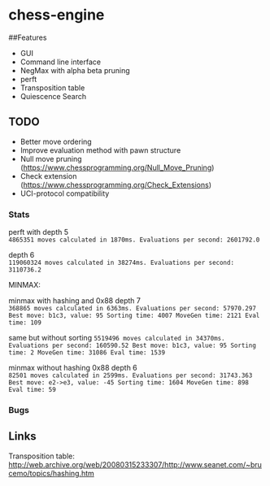 # chess-engine

##Features
- GUI
- Command line interface
- NegMax with alpha beta pruning
- perft
- Transposition table
- Quiescence Search

## TODO
- Better move ordering
- Improve evaluation method with pawn structure
- Null move pruning (https://www.chessprogramming.org/Null_Move_Pruning)
- Check extension (https://www.chessprogramming.org/Check_Extensions)
- UCI-protocol compatibility


### Stats

perft with depth 5\
`4865351 moves calculated in 1870ms. Evaluations per second: 2601792.0`

depth 6\
`119060324 moves calculated in 38274ms. Evaluations per second: 3110736.2`


MINMAX:

minmax with hashing and 0x88 depth 7 \
`368865 moves calculated in 6363ms. Evaluations per second: 57970.297
 Best move: b1c3, value: 95
 Sorting time: 4007
 MoveGen time: 2121
 Eval time: 109`
 
same but without sorting
`5519496 moves calculated in 34370ms. Evaluations per second: 160590.52
Best move: b1c3, value: 95
Sorting time: 2
MoveGen time: 31086
Eval time: 1539`

minmax without hashing 0x88 depth 6 \
`82501 moves calculated in 2599ms. Evaluations per second: 31743.363
Best move: e2->e3, value: -45
Sorting time: 1604
MoveGen time: 898
Eval time: 59`

### Bugs


## Links
Transposition table: http://web.archive.org/web/20080315233307/http://www.seanet.com/~brucemo/topics/hashing.htm